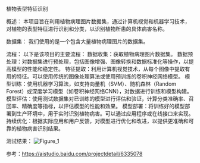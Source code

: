 植物表型特征识别

概述：
本项目旨在利用植物病理图片数据集，通过计算机视觉和机器学习技术，对植物的表型特征进行识别和分类，以识别植物所患的具体病害名称。

数据集：
我们使用的是一个包含大量植物病理图片的数据集。

流程：
以下是该项目的主要流程：
数据收集：获取植物病理图片数据集。
数据预处理：对数据集进行预处理，包括图像增强、图像转换和数据标准化等操作，以提高模型的性能和稳定性。
特征提取：利用计算机视觉技术，从每个图像中提取有用的特征。可以使用传统的图像处理算法或使用预训练的卷积神经网络模型。
模型训练：使用机器学习算法，如支持向量机（SVM）、随机森林（Random Forest）或深度学习模型（如卷积神经网络CNN），对数据进行训练和模型构建。
模型评估：使用测试数据集对已训练的模型进行评估和验证，计算分类准确率、召回率、精确度等指标，以评估模型的性能和效果。
模型部署：将训练好的模型部署到生产环境中，用于实时识别植物病害。可以通过应用程序或在线接口来实现。
持续优化：根据实际应用和用户反馈，对模型进行优化和改进，以提供更准确和可靠的植物病害识别结果。

测试结果：
![Figure_1](https://github.com/cbqxt/-/assets/153341846/9e12784e-2d37-47b7-ab72-0424e743fcac)








参考：https://aistudio.baidu.com/projectdetail/6335078
